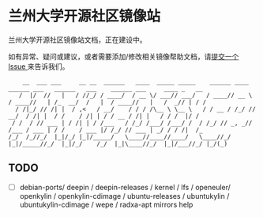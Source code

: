 # 兰州大学开源社区镜像站

兰州大学开源社区镜像站文档，正在建设中。

如有异常、疑问或建议，或者需要添加/修改相关镜像帮助文档，请[提交一个 Issue ](https://github.com/LZUOSS/oss-mirror-help/issues)来告诉我们。

```
    __  ___ ___     __ __  ______   ____  _____ _____    ______ ____   ______ ___   ______   ___    ______ ___     ____ _   __
   /  |/  //   |   / //_/ / ____/  / __ \/ ___// ___/   / ____// __ \ / ____//   | /_  __/  /   |  / ____//   |   /  _// | / /
  / /|_/ // /| |  / ,<   / __/    / / / /\__ \ \__ \   / / __ / /_/ // __/  / /| |  / /    / /| | / / __ / /| |   / / /  |/ / 
 / /  / // ___ | / /| | / /___   / /_/ /___/ /___/ /  / /_/ // _, _// /___ / ___ | / /    / ___ |/ /_/ // ___ | _/ / / /|  /_ 
/_/  /_//_/  |_|/_/ |_|/_____/   \____//____//____/   \____//_/ |_|/_____//_/  |_|/_/    /_/  |_|\____//_/  |_|/___//_/ |_/(_)                                  
```

## TODO

- [ ] debian-ports/ deepin / deepin-releases / kernel / lfs / openeuler/ openkylin / openkylin-cdimage / ubuntu-releases / ubuntukylin / ubuntukylin-cdimage / wepe / radxa-apt mirrors help